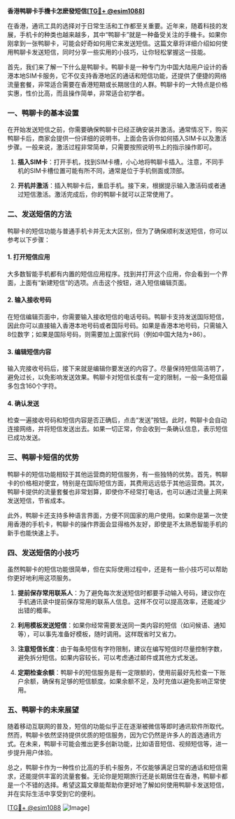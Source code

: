 **香港鸭聊卡手機卡怎麽發短信[[TG💪+ @esim1088](https://t.me/s/esim1088)]**

在香港，通讯工具的选择对于日常生活和工作都至关重要。近年来，随着科技的发展，手机卡的种类也越来越多，其中“鸭聊卡”就是一种备受关注的手機卡。如果你刚拿到一张鸭聊卡，可能会好奇如何用它来发送短信。这篇文章将详细介绍如何使用鸭聊卡发送短信，同时分享一些实用的小技巧，让你轻松掌握这一技能。

首先，我们来了解一下什么是鸭聊卡。鸭聊卡是一种专门为中国大陆用户设计的香港本地SIM卡服务，它不仅支持香港地区的通话和短信功能，还提供了便捷的网络流量套餐，非常适合需要在香港短期或长期居住的人群。鸭聊卡的一大特点是价格实惠，性价比高，而且操作简单，非常适合初学者。

### 一、鸭聊卡的基本设置

在开始发送短信之前，你需要确保鸭聊卡已经正确安装并激活。通常情况下，购买鸭聊卡后，商家会提供一份详细的说明书，上面会告诉你如何插入SIM卡以及激活步骤。一般来说，激活过程非常简单，只需要按照说明书上的指示操作即可。

1. **插入SIM卡**：打开手机，找到SIM卡槽，小心地将鸭聊卡插入。注意，不同手机的SIM卡槽位置可能有所不同，通常是位于手机侧面或顶部。
   
2. **开机并激活**：插入鸭聊卡后，重启手机。接下来，根据提示输入激活码或者通过短信激活。激活完成后，你的鸭聊卡就可以正常使用了。

### 二、发送短信的方法

鸭聊卡的短信功能与普通手机卡并无太大区别，但为了确保顺利发送短信，你可以参考以下步骤：

#### 1. 打开短信应用

大多数智能手机都有内置的短信应用程序。找到并打开这个应用，你会看到一个界面，上面有“新建短信”的选项。点击这个按钮，进入短信编辑页面。

#### 2. 输入接收号码

在短信编辑页面中，你需要输入接收短信的电话号码。鸭聊卡支持发送国际短信，因此你可以直接输入香港本地号码或者国际号码。如果是香港本地号码，只需输入8位数字；如果是国际号码，则需要加上国家代码（例如中国大陆为+86）。

#### 3. 编辑短信内容

输入完接收号码后，接下来就是编辑你要发送的内容了。尽量保持短信简洁明了，避免过长，以免影响发送效果。鸭聊卡对短信长度有一定的限制，一般一条短信最多包含160个字符。

#### 4. 确认发送

检查一遍接收号码和短信内容是否正确后，点击“发送”按钮。此时，鸭聊卡会自动连接网络，并将短信发送出去。如果一切正常，你会收到一条确认信息，表示短信已成功发送。

### 三、鸭聊卡短信的优势

鸭聊卡的短信功能相较于其他运营商的短信服务，有一些独特的优势。首先，鸭聊卡的价格相对便宜，特别是在国际短信方面，其费用远远低于其他运营商。其次，鸭聊卡提供的流量套餐也非常划算，即使你不经常打电话，也可以通过流量上网来发送短信，节省成本。

此外，鸭聊卡还支持多种语言界面，方便不同国家的用户使用。如果你是第一次使用香港的手机卡，鸭聊卡的操作界面会显得格外友好，即使是不太熟悉智能手机的新手也能快速上手。

### 四、发送短信的小技巧

虽然鸭聊卡的短信功能很简单，但在实际使用过程中，还是有一些小技巧可以帮助你更好地利用这项服务。

1. **提前保存常用联系人**：为了避免每次发送短信时都要手动输入号码，建议你在手机通讯录中提前保存常用的联系人信息。这样不仅可以提高效率，还能减少出错的概率。

2. **利用模板发送短信**：如果你经常需要发送同一类内容的短信（如问候语、通知等），可以事先准备好模板，随时调用。这样既省时又省力。

3. **注意短信长度**：由于每条短信有字符限制，建议在编写短信时尽量控制字数，避免拆分短信。如果内容较长，可以考虑通过邮件或其他方式发送。

4. **定期检查余额**：鸭聊卡的短信服务是有一定限额的，使用前最好先检查一下账户余额，确保有足够的短信额度。如果余额不足，及时充值以避免影响正常使用。

### 五、鸭聊卡的未来展望

随着移动互联网的普及，短信的功能似乎正在逐渐被微信等即时通讯软件所取代。然而，鸭聊卡依然坚持提供优质的短信服务，因为它仍然是许多人的首选通讯方式。在未来，鸭聊卡可能会推出更多创新功能，比如语音短信、视频短信等，进一步提升用户体验。

总之，鸭聊卡作为一种性价比高的手机卡服务，不仅能够满足日常的通话和短信需求，还能提供丰富的流量套餐。无论你是短期旅行还是长期居住在香港，鸭聊卡都是一个不错的选择。希望这篇文章能帮助你更好地了解如何使用鸭聊卡发送短信，并在实际生活中享受到它的便利。

[[TG💪+ @esim1088](https://t.me/s/esim1088) ![Image](https://i.postimg.cc/4NQfJmqS/Snipaste-2025-05-13-00-14-12.png)]
